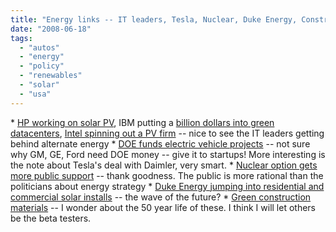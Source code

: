 ```yaml
---
title: "Energy links -- IT leaders, Tesla, Nuclear, Duke Energy, Construction"
date: "2008-06-18"
tags: 
  - "autos"
  - "energy"
  - "policy"
  - "renewables"
  - "solar"
  - "usa"
---
```


\* [HP working on solar PV](http://www.ecogeek.org/content/view/1727/), IBM putting a [billion dollars into green datacenters](http://www.ecogeek.org/content/view/1750/), [Intel spinning out a PV firm](http://www.ecogeek.org/content/view/1750/) -- nice to see the IT leaders getting behind alternate energy \* [DOE funds electric vehicle projects](http://www.greentechmedia.com/articles/electric-vehicles-get-a-30m-charge-1008.html) -- not sure why GM, GE, Ford need DOE money -- give it to startups! More interesting is the note about Tesla's deal with Daimler, very smart. \* [Nuclear option gets more public support](http://blogs.wsj.com/environmentalcapital/2008/06/17/nuclear-option-its-not-verboten-anymore/) -- thank goodness. The public is more rational than the politicians about energy strategy \* [Duke Energy jumping into residential and commercial solar installs](http://www.greenbiz.com/news/2008/06/10/duke-plans-100m-investment-solar-energy) -- the wave of the future? \* [Green construction materials](http://greenbuildingelements.com/2008/06/01/rastra-or-durisol-eco-alternatives-for-construction/) -- I wonder about the 50 year life of these. I think I will let others be the beta testers.
